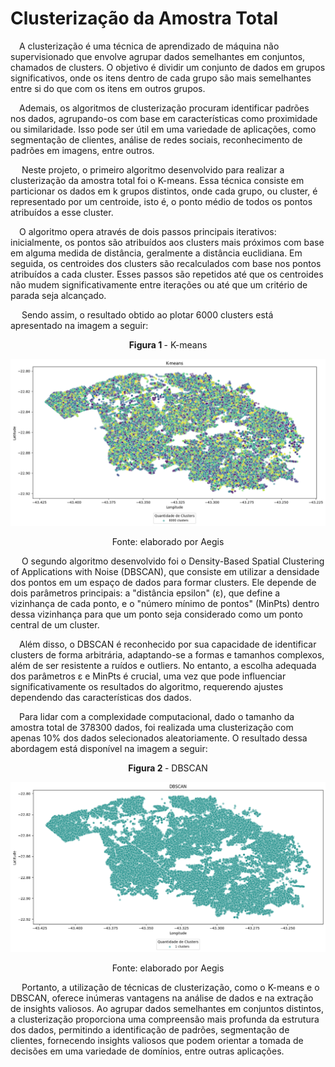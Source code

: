 # Clusterização da Amostra Total

&emsp;A clusterização é uma técnica de aprendizado de máquina não supervisionado que envolve agrupar dados semelhantes em conjuntos, chamados de clusters. O objetivo é dividir um conjunto de dados em grupos significativos, onde os itens dentro de cada grupo são mais semelhantes entre si do que com os itens em outros grupos.

&emsp;Ademais, os algoritmos de clusterização procuram identificar padrões nos dados, agrupando-os com base em características como proximidade ou similaridade. Isso pode ser útil em uma variedade de aplicações, como segmentação de clientes, análise de redes sociais, reconhecimento de padrões em imagens, entre outros. 

&emsp; Neste projeto, o primeiro algoritmo desenvolvido para realizar a clusterização da amostra total foi o K-means.  Essa técnica consiste em particionar os dados em k grupos distintos, onde cada grupo, ou cluster, é representado por um centroide, isto é, o ponto médio de todos os pontos atribuídos a esse cluster.

&emsp;O algoritmo opera através de dois passos principais iterativos: inicialmente, os pontos são atribuídos aos clusters mais próximos com base em alguma medida de distância, geralmente a distância euclidiana. Em seguida, os centroides dos clusters são recalculados com base nos pontos atribuídos a cada cluster. Esses passos são repetidos até que os centroides não mudem significativamente entre iterações ou até que um critério de parada seja alcançado. 

&emsp; Sendo assim, o resultado obtido ao plotar 6000 clusters está apresentado na imagem a seguir:
<div align="center">
  <p><b>Figura 1 </b>- K-means </p>
  <img src="./assets/k-means.png" alt="K-Means">
  <p>Fonte: elaborado por Aegis</p>
</div>

&emsp; O segundo algoritmo desenvolvido foi o Density-Based Spatial Clustering of Applications with Noise (DBSCAN), que consiste em utilizar a densidade dos pontos em um espaço de dados para formar clusters. Ele depende de dois parâmetros principais: a "distância epsilon" (ε), que define a vizinhança de cada ponto, e o "número mínimo de pontos" (MinPts) dentro dessa vizinhança para que um ponto seja considerado como um ponto central de um cluster.

&emsp;Além disso, o DBSCAN é reconhecido por sua capacidade de identificar clusters de forma arbitrária, adaptando-se a formas e tamanhos complexos, além de ser resistente a ruídos e outliers. No entanto, a escolha adequada dos parâmetros ε e MinPts é crucial, uma vez que pode influenciar significativamente os resultados do algoritmo, requerendo ajustes dependendo das características dos dados.

&emsp;Para lidar com a complexidade computacional, dado o tamanho da amostra total de 378300 dados, foi realizada uma clusterização com apenas 10% dos dados selecionados aleatoriamente. O resultado dessa abordagem está disponível na imagem a seguir: 

<div align="center">
  <p><b>Figura 2 </b>- DBSCAN </p>
  <img src="./assets/dbscan.png" alt="Dbscan">
  <p>Fonte: elaborado por Aegis</p>
</div>


&emsp; Portanto, a utilização de técnicas de clusterização, como o K-means e o DBSCAN, oferece inúmeras vantagens na análise de dados e na extração de insights valiosos. Ao agrupar dados semelhantes em conjuntos distintos, a clusterização proporciona uma compreensão mais profunda da estrutura dos dados, permitindo a identificação de padrões, segmentação de clientes, fornecendo insights valiosos que podem orientar a tomada de decisões em uma variedade de domínios, entre outras aplicações.